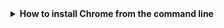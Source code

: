 
<details markdown="1">
<summary><b>How to install Chrome from the command line</b></summary>

```console
$ wget https://dl-ssl.google.com/linux/linux_signing_key.pub -O /tmp/google.pub
$ gpg --no-default-keyring \
        --keyring /etc/apt/keyrings/google-chrome.gpg \
        --import /tmp/google.pub
$ echo 'deb [arch=amd64 signed-by=/etc/apt/keyrings/google-chrome.gpg] http://dl.google.com/linux/chrome/deb/ stable main' | sudo tee /etc/apt/sources.list.d/google-chrome.list
$ sudo apt-get update -y; sudo apt-get install -y google-chrome-stable
```

</details>
